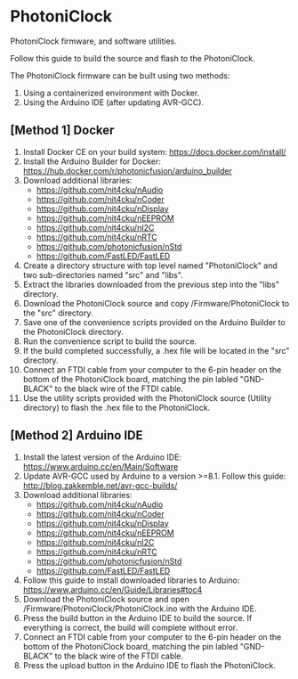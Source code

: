 # PhotoniClock
PhotoniClock firmware, and software utilities.

Follow this guide to build the source and flash to the PhotoniClock.

The PhotoniClock firmware can be built using two methods:
1. Using a containerized environment with Docker.
2. Using the Arduino IDE (after updating AVR-GCC).


[Method 1] Docker
-----------------------------------------------
1. Install Docker CE on your build system: https://docs.docker.com/install/
2. Install the Arduino Builder for Docker: https://hub.docker.com/r/photonicfusion/arduino_builder
3. Download additional libraries:
   - https://github.com/nit4cku/nAudio
   - https://github.com/nit4cku/nCoder
   - https://github.com/nit4cku/nDisplay
   - https://github.com/nit4cku/nEEPROM
   - https://github.com/nit4cku/nI2C
   - https://github.com/nit4cku/nRTC
   - https://github.com/photonicfusion/nStd
   - https://github.com/FastLED/FastLED
4. Create a directory structure with top level named "PhotoniClock" and two sub-directories named "src" and "libs".
5. Extract the libraries downloaded from the previous step into the "libs" directory.
6. Download the PhotoniClock source and copy /Firmware/PhotoniClock to the "src" directory.
7. Save one of the convenience scripts provided on the Arduino Builder to the PhotoniClock directory.
8. Run the convenience script to build the source.
9. If the build completed successfully, a .hex file will be located in the "src" directory.
10. Connect an FTDI cable from your computer to the 6-pin header on the bottom of the PhotoniClock board, matching the pin labled "GND-BLACK" to the black wire of the FTDI cable.
11. Use the utility scripts provided with the PhotoniClock source (Utility directory) to flash the .hex file to the PhotoniClock.


[Method 2] Arduino IDE
-----------------------------------------------
1. Install the latest version of the Arduino IDE: https://www.arduino.cc/en/Main/Software
2. Update AVR-GCC used by Arduino to a version >=8.1. Follow this guide: http://blog.zakkemble.net/avr-gcc-builds/
3. Download additional libraries:
   - https://github.com/nit4cku/nAudio
   - https://github.com/nit4cku/nCoder
   - https://github.com/nit4cku/nDisplay
   - https://github.com/nit4cku/nEEPROM
   - https://github.com/nit4cku/nI2C
   - https://github.com/nit4cku/nRTC
   - https://github.com/photonicfusion/nStd
   - https://github.com/FastLED/FastLED
4. Follow this guide to install downloaded libraries to Arduino: https://www.arduino.cc/en/Guide/Libraries#toc4
5. Download the PhotoniClock source and open /Firmware/PhotoniClock/PhotoniClock.ino with the Arduino IDE.
6. Press the build button in the Arduino IDE to build the source. If everything is correct, the build will complete without error.
7. Connect an FTDI cable from your computer to the 6-pin header on the bottom of the PhotoniClock board, matching the pin labled "GND-BLACK" to the black wire of the FTDI cable.
8. Press the upload button in the Arduino IDE to flash the PhotoniClock.

